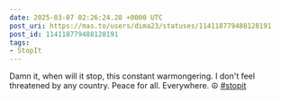 ```yaml
---
date: 2025-03-07 02:26:24.28 +0000 UTC
post_uri: https://mas.to/users/dima23/statuses/114118779488128191
post_id: 114118779488128191
tags:
- StopIt
---
```

Damn it, when will it stop, this constant warmongering. I don't feel threatened by any country. Peace for all. Everywhere. ☮️ [#stopit](https://mas.to/tags/stopit)


